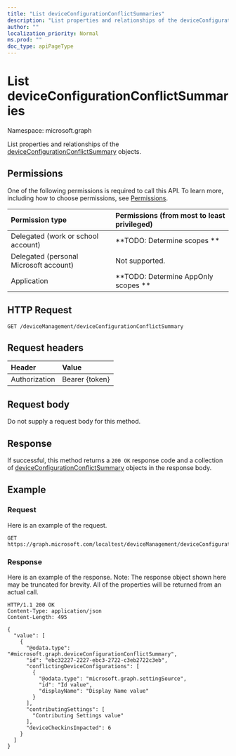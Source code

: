```yaml
---
title: "List deviceConfigurationConflictSummaries"
description: "List properties and relationships of the deviceConfigurationConflictSummary objects."
author: ""
localization_priority: Normal
ms.prod: ""
doc_type: apiPageType
---
```


# List deviceConfigurationConflictSummaries

Namespace: microsoft.graph

List properties and relationships of the [deviceConfigurationConflictSummary](../resources/deviceconfigurationconflictsummary.md) objects.

## Permissions
One of the following permissions is required to call this API. To learn more, including how to choose permissions, see [Permissions](/concepts/permissions-reference.md).

|Permission type|Permissions (from most to least privileged)|
|:---|:---|
|Delegated (work or school account)|**TODO: Determine scopes **|
|Delegated (personal Microsoft account)|Not supported.|
|Application|**TODO: Determine AppOnly scopes **|

## HTTP Request
<!-- {
  "blockType": "ignored"
}
-->
``` http
GET /deviceManagement/deviceConfigurationConflictSummary
```

## Request headers
|Header|Value|
|:---|:---|
|Authorization|Bearer {token}|

## Request body
Do not supply a request body for this method.

## Response
If successful, this method returns a `200 OK` response code and a collection of [deviceConfigurationConflictSummary](../resources/deviceconfigurationconflictsummary.md) objects in the response body.

## Example

### Request
Here is an example of the request.
<!-- {
  "blockType": "request",
  "name": "get_deviceconfigurationconflictsummary"
}
-->
``` http
GET https://graph.microsoft.com/localtest/deviceManagement/deviceConfigurationConflictSummary
```

### Response
Here is an example of the response. Note: The response object shown here may be truncated for brevity. All of the properties will be returned from an actual call.
<!-- {
  "blockType": "response",
  "truncated": true,
  "@odata.type": "collection(microsoft.graph.deviceconfigurationconflictsummary)"
}
-->
``` http
HTTP/1.1 200 OK
Content-Type: application/json
Content-Length: 495

{
  "value": [
    {
      "@odata.type": "#microsoft.graph.deviceConfigurationConflictSummary",
      "id": "ebc32227-2227-ebc3-2722-c3eb2722c3eb",
      "conflictingDeviceConfigurations": [
        {
          "@odata.type": "microsoft.graph.settingSource",
          "id": "Id value",
          "displayName": "Display Name value"
        }
      ],
      "contributingSettings": [
        "Contributing Settings value"
      ],
      "deviceCheckinsImpacted": 6
    }
  ]
}
```


